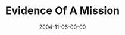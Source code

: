 ---
layout: message
category: message
series: "CSI"
title: "Evidence Of A Mission"
date: 2004-11-06-00-00
message_id: 146
sc-permalink-url: "http://soundcloud.com/crdschurch/evidence-of-a-mission"
audio: "http://s3.amazonaws.com/crossroads-media/messages/audio/CSI_02_11-06-04_Evidence_Of_A_Mission.mp3"
audio-duration: "39:29"
tag: 
 - job
 - choice
 - purpose
 - csi
 - career
 - tome
 - mission
 - work
 - decision-making
explicit: false
---